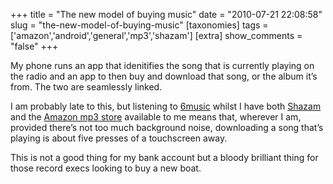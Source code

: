 +++
title = "The new model of buying music"
date = "2010-07-21 22:08:58"
slug = "the-new-model-of-buying-music"
[taxonomies]
tags = ['amazon','android','general','mp3','shazam']
[extra]
show_comments = "false"
+++

My phone runs an app that idenitifies the song that is currently playing on the radio and an app to then buy and download that song, or the album it’s from. The two are seamlessly linked.

I am probably late to this, but listening to [6music](http://www.bbc.co.uk/6music/) whilst I have both [Shazam](http://www.shazam.com/music/web/pages/android.html) and the [Amazon mp3 store](http://www.amazon.co.uk/gp/feature.html?ie=UTF8&docId=1000366513) available to me means that, wherever I am, provided there’s not too much background noise, downloading a song that’s playing is about five presses of a touchscreen away.

This is not a good thing for my bank account but a bloody brilliant thing for those record execs looking to buy a new boat.
